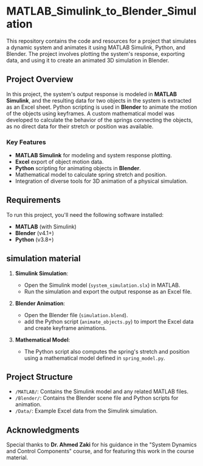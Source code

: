 # MATLAB_Simulink_to_Blender_Simulation

This repository contains the code and resources for a project that simulates a dynamic system and animates it using MATLAB Simulink, Python, and Blender. The project involves plotting the system's response, exporting data, and using it to create an animated 3D simulation in Blender.

## Project Overview

In this project, the system's output response is modeled in **MATLAB Simulink**, and the resulting data for two objects in the system is extracted as an Excel sheet. Python scripting is used in **Blender** to animate the motion of the objects using keyframes. A custom mathematical model was developed to calculate the behavior of the springs connecting the objects, as no direct data for their stretch or position was available.

### Key Features

- **MATLAB Simulink** for modeling and system response plotting.
- **Excel** export of object motion data.
- **Python** scripting for animating objects in **Blender**.
- Mathematical model to calculate spring stretch and position.
- Integration of diverse tools for 3D animation of a physical simulation.

## Requirements

To run this project, you'll need the following software installed:

- **MATLAB** (with Simulink)
- **Blender** (v4.1+)
- **Python** (v3.8+)

## simulation material

1. **Simulink Simulation**:  
   - Open the Simulink model (`system_simulation.slx`) in MATLAB.
   - Run the simulation and export the output response as an Excel file.
   
2. **Blender Animation**:  
   - Open the Blender file (`simulation.blend`).
   - add the Python script (`animate_objects.py`) to import the Excel data and create keyframe animations.

3. **Mathematical Model**:  
   - The Python script also computes the spring's stretch and position using a mathematical model defined in `spring_model.py`.

## Project Structure

- `/MATLAB/`: Contains the Simulink model and any related MATLAB files.
- `/Blender/`: Contains the Blender scene file and Python scripts for animation.
- `/Data/`: Example Excel data from the Simulink simulation.

## Acknowledgments

Special thanks to **Dr. Ahmed Zaki** for his guidance in the "System Dynamics and Control Components" course, and for featuring this work in the course material.


